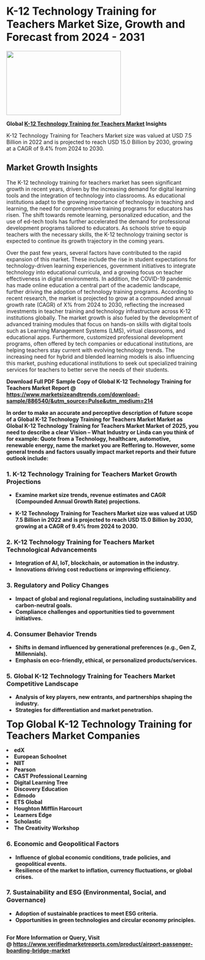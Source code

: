 <H1>K-12 Technology Training for Teachers Market Size, Growth and Forecast from 2024 - 2031</H1><img class="aligncenter size-medium wp-image-584254" src="https://thirdeyenews.in/wp-content/uploads/2024/09/Global-Market-Research-300x168.jpeg" alt="" width="300" height="168" /><p><strong>Global&nbsp;<a href="https://www.marketsizeandtrends.com/download-sample/886540/&amp;utm_source=Pulse&amp;utm_medium=214">K-12 Technology Training for Teachers Market</a> Insights</strong></p><p>K-12 Technology Training for Teachers Market size was valued at USD 7.5 Billion in 2022 and is projected to reach USD 15.0 Billion by 2030, growing at a CAGR of 9.4% from 2024 to 2030.</p><p><h2>Market Growth Insights</h2> <p>The K-12 technology training for teachers market has seen significant growth in recent years, driven by the increasing demand for digital learning tools and the integration of technology into classrooms. As educational institutions adapt to the growing importance of technology in teaching and learning, the need for comprehensive training programs for educators has risen. The shift towards remote learning, personalized education, and the use of ed-tech tools has further accelerated the demand for professional development programs tailored to educators. As schools strive to equip teachers with the necessary skills, the K-12 technology training sector is expected to continue its growth trajectory in the coming years.</p> <p><strong></strong></p> <p>Over the past few years, several factors have contributed to the rapid expansion of this market. These include the rise in student expectations for technology-driven learning experiences, government initiatives to integrate technology into educational curricula, and a growing focus on teacher effectiveness in digital environments. In addition, the COVID-19 pandemic has made online education a central part of the academic landscape, further driving the adoption of technology training programs. According to recent research, the market is projected to grow at a compounded annual growth rate (CAGR) of X% from 2024 to 2030, reflecting the increased investments in teacher training and technology infrastructure across K-12 institutions globally. The market growth is also fueled by the development of advanced training modules that focus on hands-on skills with digital tools such as Learning Management Systems (LMS), virtual classrooms, and educational apps. Furthermore, customized professional development programs, often offered by tech companies or educational institutions, are helping teachers stay current with evolving technology trends. The increasing need for hybrid and blended learning models is also influencing this market, pushing educational institutions to seek out specialized training services for teachers to better serve the needs of their students. <p><strong></p><p><span class=""><strong>Download Full PDF Sample Copy of Global K-12 Technology Training for Teachers Market Report</strong> @ <a href="https://www.marketsizeandtrends.com/download-sample/886540/&amp;utm_source=Pulse&amp;utm_medium=214" target="_blank">https://www.marketsizeandtrends.com/download-sample/886540/&amp;utm_source=Pulse&amp;utm_medium=214</a></span></p><p>In order to make an accurate and perceptive description of future scope of a Global&nbsp;K-12 Technology Training for Teachers Market Market as Global&nbsp;K-12 Technology Training for Teachers Market Market of 2025, you need to describe a clear Vision &ndash; What Industry or Linda can you think of for example: Quote from a Technology, healthcare, automotive, renewable energy, name the market you are Reffering to. However, some general trends and factors usually impact market reports and their future outlook include:</p><h3>1.&nbsp;<strong>K-12 Technology Training for Teachers Market Growth Projections</strong></h3><ul><li>Examine market size trends, revenue estimates and CAGR (Compounded Annual Growth Rate) projections.</li><li><p>K-12 Technology Training for Teachers Market size was valued at USD 7.5 Billion in 2022 and is projected to reach USD 15.0 Billion by 2030, growing at a CAGR of 9.4% from 2024 to 2030.</p></li></ul><h3>2.&nbsp;<strong>K-12 Technology Training for Teachers Market Technological Advancements</strong></h3><ul><li>Integration of AI, IoT, blockchain, or automation in the industry.</li><li>Innovations driving cost reductions or improving efficiency.</li></ul><h3>3.&nbsp;<strong>Regulatory and Policy Changes</strong></h3><ul><li>Impact of global and regional regulations, including sustainability and carbon-neutral goals.</li><li>Compliance challenges and opportunities tied to government initiatives.</li></ul><h3>4.&nbsp;<strong>Consumer Behavior Trends</strong></h3><ul><li>Shifts in demand influenced by generational preferences (e.g., Gen Z, Millennials).</li><li>Emphasis on eco-friendly, ethical, or personalized products/services.</li></ul><h3>5.&nbsp;<strong>Global K-12 Technology Training for Teachers Market Competitive Landscape</strong></h3><ul><li>Analysis of key players, new entrants, and partnerships shaping the industry.</li><li>Strategies for differentiation and market penetration.</li></ul><p data-pm-slice="1 1 []"><span style="color: inherit; font-family: inherit; font-size: 25px;">Top Global K-12 Technology Training for Teachers Market Companies</span></p><div class="" data-test-id=""><p><li>edX</li><li> European Schoolnet</li><li> NIIT</li><li> Pearson</li><li> CAST Professional Learning</li><li> Digital Learning Tree</li><li> Discovery Education</li><li> Edmodo</li><li> ETS Global</li><li> Houghton Mifflin Harcourt</li><li> Learners Edge</li><li> Scholastic</li><li> The Creativity Workshop</li></p></div><h3>6.&nbsp;<strong>Economic and Geopolitical Factors</strong></h3><ul><li>Influence of global economic conditions, trade policies, and geopolitical events.</li><li>Resilience of the market to inflation, currency fluctuations, or global crises.</li></ul><h3>7.&nbsp;<strong>Sustainability and ESG (Environmental, Social, and Governance)</strong></h3><ul><li>Adoption of sustainable practices to meet ESG criteria.</li><li>Opportunities in green technologies and circular economy principles.</li></ul><h2><strong style="font-size: 14px;">For More Information or Query, Visit @&nbsp;</strong><a style="background-color: #ffffff; font-size: 14px;" href="https://www.marketsizeandtrends.com/report/k-12-technology-training-for-teachers-market/" target="_blank">https://www.verifiedmarketreports.com/product/airport-passenger-boarding-bridge-market</a></h2>
